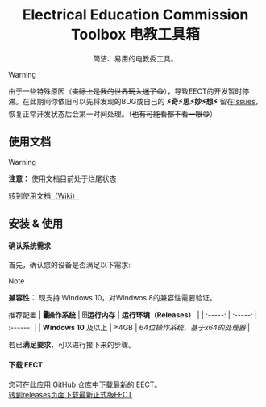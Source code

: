 <h1 align="center">
  Electrical Education Commission Toolbox
  电教工具箱
</h1>


<p align="center">
 简洁、易用的电教委工具。
</p>


> [!WARNING]
> 由于一些特殊原因（~~实际上是我的世界玩入迷了😋~~），导致EECT的开发暂时停滞。在此期间你依旧可以先将发现的BUG或自己的 **⚡奇⚡思⚡妙⚡想⚡** 留在[Issues](https://github.com/EECT/EECT/issues)，恢复正常开发状态后会第一时间处理。（~~也有可能看都不看一眼😋~~）

## 使用文档
> [!WARNING]
> **注意：** 使用文档目前处于烂尾状态

[转到使用文档（Wiki）](https://github.com/EECT/EECT/wiki)

## 安装 & 使用

#### 确认系统需求
首先，确认您的设备是否满足以下需求:

> [!NOTE]
> **兼容性：** 现支持 Windows 10，对Windwos 8的兼容性需要验证。

推荐配置
| **🖥操作系统** | **🗄运行内存** | **运行环境（Releases）** |
| :-----: | :-----: | :------: |
| **Windows 10** 及以上 | ≥4GB | *64位操作系统，基于x64的处理器* |

若已**满足要求**，可以进行接下来的步骤。

#### 下载 EECT
您可在此应用 GitHub 仓库中下载最新的 EECT。  
[转到releases页面下载最新正式版EECT](https://github.com/EECT/EECT/releases)
